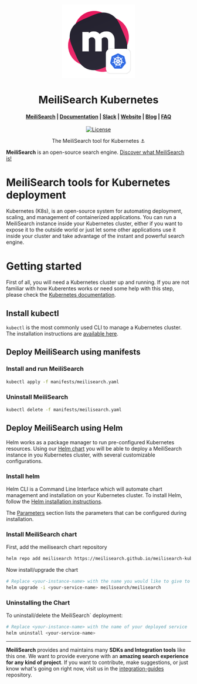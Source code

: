 <p align="center">
  <img src="https://raw.githubusercontent.com/meilisearch/integration-guides/main/assets/logos/meilisearch_k8s.svg" alt="Instant-MeiliSearch" width="200" height="200" />
</p>

<h1 align="center">MeiliSearch Kubernetes</h1>

<h4 align="center">
  <a href="https://github.com/meilisearch/MeiliSearch">MeiliSearch</a> |
  <a href="https://docs.meilisearch.com">Documentation</a> |
  <a href="https://slack.meilisearch.com">Slack</a> |
  <a href="https://www.meilisearch.com">Website</a> |
  <a href="https://blog.meilisearch.com">Blog</a> |
  <a href="https://docs.meilisearch.com/faq">FAQ</a>
</h4>

<p align="center">
  <a href="https://github.com/meilisearch/meilisearch-kubernetes/blob/main/LICENSE"><img src="https://img.shields.io/badge/license-MIT-informational" alt="License"></a>
</p>

<p align="center">The MeiliSearch tool for Kubernetes ⚓️</p>

**MeiliSearch** is an open-source search engine. [Discover what MeiliSearch is!](https://github.com/meilisearch/MeiliSearch)

# MeiliSearch tools for Kubernetes deployment

Kubernetes (K8s), is an open-source system for automating deployment, scaling, and management of containerized applications. You can run a MeiliSearch instance inside your Kubernetes cluster, either if you want to expose it to the outside world or just let some other applications use it inside your cluster and take advantage of the instant and powerful search engine.

# Getting started

First of all, you will need a Kubernetes cluster up and running. If you are not familiar with how Kuberentes works or need some help with this step, please check the [Kubernetes documentation](https://kubernetes.io/docs/home/).

## Install kubectl

`kubectl` is the most commonly used CLI to manage a Kubernetes cluster. The installation instructions are [available here](https://kubernetes.io/docs/tasks/tools/install-kubectl/).

## Deploy MeiliSearch using manifests

### Install and run MeiliSearch

```bash
kubectl apply -f manifests/meilisearch.yaml
```

### Uninstall MeiliSearch

```bash
kubectl delete -f manifests/meilisearch.yaml
```

## Deploy MeiliSearch using Helm

Helm works as a package manager to run pre-configured Kubernetes resources. Using our [Helm chart](https://github.com/meilisearch/meilisearch-kubernetes/tree/main/charts/meilisearch) you will be able to deploy a MeiliSearch instance in you Kubernetes cluster, with several customizable configurations.

### Install helm

Helm CLI is a Command Line Interface which will automate chart management and installation on your Kubernetes cluster. To install Helm, follow the [Helm installation instructions](https://helm.sh/docs/intro/install/).

The [Parameters](https://github.com/meilisearch/meilisearch-kubernetes/tree/main/charts/meilisearch#parameters) section lists the parameters that can be configured during installation.

### Install MeiliSearch chart

First, add the meilisearch chart repository  
```bash
helm repo add meilisearch https://meilisearch.github.io/meilisearch-kubernetes
```

Now install/upgrade the chart  
```bash
# Replace <your-instance-name> with the name you would like to give to your service
helm upgrade -i <your-service-name> meilisearch/meilisearch
```

### Uninstalling the Chart

To uninstall/delete the MeiliSearch` deployment:

```bash
# Replace <your-instance-name> with the name of your deployed service
helm uninstall <your-service-name>
```

<hr>

**MeiliSearch** provides and maintains many **SDKs and Integration tools** like this one. We want to provide everyone with an **amazing search experience for any kind of project**. If you want to contribute, make suggestions, or just know what's going on right now, visit us in the [integration-guides](https://github.com/meilisearch/integration-guides) repository.

